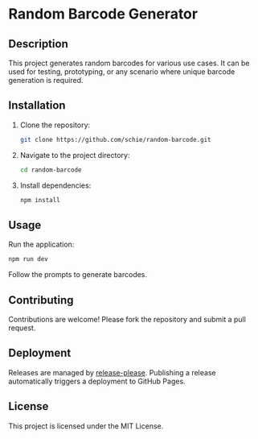# Random Barcode Generator

## Description

This project generates random barcodes for various use cases. It can be used for testing, prototyping, or any scenario where unique barcode generation is required.

## Installation

1. Clone the repository:
   ```bash
   git clone https://github.com/schie/random-barcode.git
   ```
2. Navigate to the project directory:
   ```bash
   cd random-barcode
   ```
3. Install dependencies:
   ```bash
   npm install
   ```

## Usage

Run the application:

```bash
npm run dev
```

Follow the prompts to generate barcodes.

## Contributing

Contributions are welcome! Please fork the repository and submit a pull request.

## Deployment

Releases are managed by [release-please](https://github.com/googleapis/release-please).
Publishing a release automatically triggers a deployment to GitHub Pages.

## License

This project is licensed under the MIT License.
